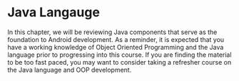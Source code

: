 # Java Langauge

In this chapter, we will be reviewing Java components that serve as the foundation to Android development. As a reminder, it is expected that you have a working knowledge of Object Oriented Programming and the Java language prior to progressing into this course.  If you are finding the material to be too fast paced, you may want to consider taking a refresher course on the Java language and OOP development.

